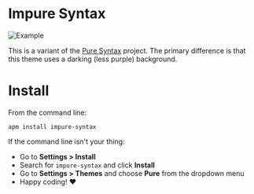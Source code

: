 # Impure Syntax

![Example](https://i.imgur.com/BCr0VWE.png)

This is a variant of the [Pure Syntax](https://atom.io/packages/pure-syntax) project. The primary difference is that this theme uses a darking (less purple) background.

# Install

From the command line:

`apm install impure-syntax`

If the command line isn't your thing:

- Go to **Settings > Install**
- Search for `impure-syntax` and click **Install**
- Go to **Settings > Themes** and choose **Pure** from the dropdown menu
- Happy coding! :heart:
